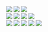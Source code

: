 <div>
  <img src="https://img.shields.io/badge/javascript-F7DF1E?style=flat-square&logo=javascript&logoColor=black">
  <img src="https://img.shields.io/badge/html5-E34F26?style=flat-square&logo=html5&logoColor=black">
  <img src="https://img.shields.io/badge/css3-1572B6?style=flat-square&logo=css3&logoColor=black">
</div>
<div>
  <img src="https://img.shields.io/badge/React-61DAFB?style=flat-square&logo=react&logoColor=black">  
  <img src="https://img.shields.io/badge/redux-764ABC?style=flat-square&logo=redux&logoColor=black">  
  <img src="https://img.shields.io/badge/typescript-3178c6?style=flat-square&logo=typescript&logoColor=black">
  <img src="https://img.shields.io/badge/flutter-02569B?style=flat-square&logo=flutter&logoColor=black">
</div>

<div>
  <img src="https://img.shields.io/badge/Python-3766AB?style=flat-square&logo=Python&logoColor=black"/>
  <img src="https://img.shields.io/badge/node.js-339933?style=flat-square&logo=node.js&logoColor=black">
  <img src="https://img.shields.io/badge/Mongodb-47A248?style=flat-square&logo=Mongodb&logoColor=black">
  <img src="https://img.shields.io/badge/Docker-2496ED?style=flat-square&logo=Docker&logoColor=black">
  <img src="https://img.shields.io/badge/github-181717?style=flat-square&logo=github&logoColor=white">
</div>

